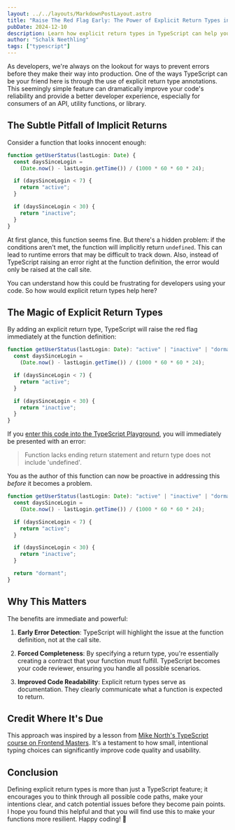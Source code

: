 ```yaml
---
layout: ../../layouts/MarkdownPostLayout.astro
title: "Raise The Red Flag Early: The Power of Explicit Return Types in TypeScript"
pubDate: 2024-12-10
description: Learn how explicit return types in TypeScript can help you catch potential bugs early, improve code reliability, and create more predictable and maintainable TypeScript applications.
author: "Schalk Neethling"
tags: ["typescript"]
---
```


As developers, we're always on the lookout for ways to prevent errors before they make their way into production. One of the ways TypeScript can be your friend here is through the use of explicit return type annotations. This seemingly simple feature can dramatically improve your code's reliability and provide a better developer experience, especially for consumers of an API, utility functions, or library.

## The Subtle Pitfall of Implicit Returns

Consider a function that looks innocent enough:

```typescript
function getUserStatus(lastLogin: Date) {
  const daysSinceLogin =
    (Date.now() - lastLogin.getTime()) / (1000 * 60 * 60 * 24);

  if (daysSinceLogin < 7) {
    return "active";
  }

  if (daysSinceLogin < 30) {
    return "inactive";
  }
}
```

At first glance, this function seems fine. But there's a hidden problem: if the conditions aren't met, the function will implicitly return `undefined`. This can lead to runtime errors that may be difficult to track down. Also, instead of TypeScript raising an error right at the function definition, the error would only be raised at the call site.

You can understand how this could be frustrating for developers using your code. So how would explicit return types help here?

## The Magic of Explicit Return Types

By adding an explicit return type, TypeScript will raise the red flag immediately at the function definition:

```typescript
function getUserStatus(lastLogin: Date): "active" | "inactive" | "dormant" {
  const daysSinceLogin =
    (Date.now() - lastLogin.getTime()) / (1000 * 60 * 60 * 24);

  if (daysSinceLogin < 7) {
    return "active";
  }

  if (daysSinceLogin < 30) {
    return "inactive";
  }
}
```

If you [enter this code into the TypeScript Playground](https://www.typescriptlang.org/play/#code/GYVwdgxgLglg9mABAcwKZQKoGdUCcDKUAhlCFgBQA2RWUAMnMjGAFyIAiJqAlGwERFoMAG6o+iAD6I+zQbFHipfACZxcAWyJgo4gN4AoRIggJaiZUQCeWfMwioGTJAF5DRxOU5RUAOjBwAd3JuRABaRGpaR2YfNCgAFRh1VGCQgHoPAEYABlzEACpEADZsguLSwoAmABZuAG59NxhgDwtrW0gHRmZEAB5EAHYQg3dEXHQQXCQBIQUGowBfRqNm1qsbOy6nPsQAZmzhtyNx0inpWVmxecQlhaA), you will immediately be presented with an error:

> Function lacks ending return statement and return type does not include 'undefined'.

You as the author of this function can now be proactive in addressing this _before_ it becomes a problem.

```typescript
function getUserStatus(lastLogin: Date): "active" | "inactive" | "dormant" {
  const daysSinceLogin =
    (Date.now() - lastLogin.getTime()) / (1000 * 60 * 60 * 24);

  if (daysSinceLogin < 7) {
    return "active";
  }

  if (daysSinceLogin < 30) {
    return "inactive";
  }

  return "dormant";
}
```

## Why This Matters

The benefits are immediate and powerful:

1. **Early Error Detection**: TypeScript will highlight the issue at the function definition, not at the call site.

2. **Forced Completeness**: By specifying a return type, you're essentially creating a contract that your function must fulfill. TypeScript becomes your code reviewer, ensuring you handle all possible scenarios.

3. **Improved Code Readability**: Explicit return types serve as documentation. They clearly communicate what a function is expected to return.

## Credit Where It's Due

This approach was inspired by a lesson from [Mike North's TypeScript course on Frontend Masters](https://frontendmasters.com/courses/typescript-v4/). It's a testament to how small, intentional typing choices can significantly improve code quality and usability.

## Conclusion

Defining explicit return types is more than just a TypeScript feature; it encourages you to think through all possible code paths, make your intentions clear, and catch potential issues before they become pain points. I hope you found this helpful and that you will find use this to make your functions more resilient. Happy coding! 🚀
